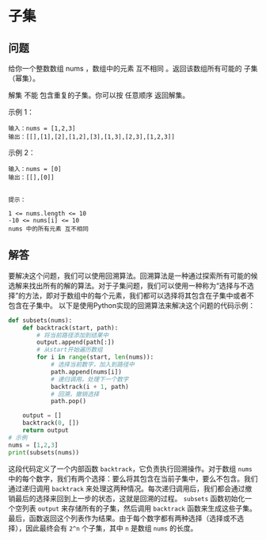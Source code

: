 # 子集
## 问题
给你一个整数数组 nums ，数组中的元素 互不相同 。返回该数组所有可能的
子集
（幂集）。

解集 不能 包含重复的子集。你可以按 任意顺序 返回解集。



示例 1：
```
输入：nums = [1,2,3]
输出：[[],[1],[2],[1,2],[3],[1,3],[2,3],[1,2,3]]
```
示例 2：
```
输入：nums = [0]
输出：[[],[0]]


提示：

1 <= nums.length <= 10
-10 <= nums[i] <= 10
nums 中的所有元素 互不相同
```
## 解答
要解决这个问题，我们可以使用回溯算法。回溯算法是一种通过探索所有可能的候选解来找出所有的解的算法。对于子集问题，我们可以使用一种称为“选择与不选择”的方法，即对于数组中的每个元素，我们都可以选择将其包含在子集中或者不包含在子集中。
以下是使用Python实现的回溯算法来解决这个问题的代码示例：
```python
def subsets(nums):
    def backtrack(start, path):
        # 将当前路径添加到结果中
        output.append(path[:])
        # 从start开始遍历数组
        for i in range(start, len(nums)):
            # 选择当前数字，加入到路径中
            path.append(nums[i])
            # 递归调用，处理下一个数字
            backtrack(i + 1, path)
            # 回溯，撤销选择
            path.pop()

    output = []
    backtrack(0, [])
    return output
# 示例
nums = [1,2,3]
print(subsets(nums))
```
这段代码定义了一个内部函数 `backtrack`，它负责执行回溯操作。对于数组 `nums` 中的每个数字，我们有两个选择：要么将其包含在当前子集中，要么不包含。我们通过递归调用 `backtrack` 来处理这两种情况。每次递归调用后，我们都会通过撤销最后的选择来回到上一步的状态，这就是回溯的过程。
`subsets` 函数初始化一个空列表 `output` 来存储所有的子集，然后调用 `backtrack` 函数来生成这些子集。最后，函数返回这个列表作为结果。由于每个数字都有两种选择（选择或不选择），因此最终会有 `2^n` 个子集，其中 `n` 是数组 `nums` 的长度。

